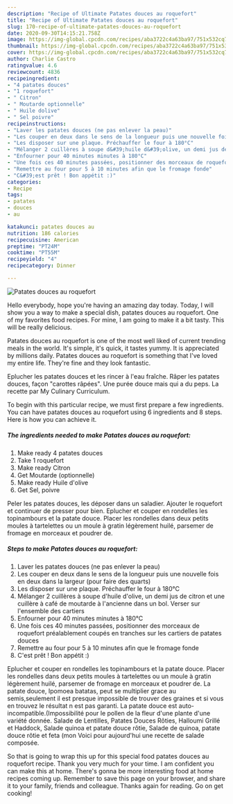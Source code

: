 ```yaml
---
description: "Recipe of Ultimate Patates douces au roquefort"
title: "Recipe of Ultimate Patates douces au roquefort"
slug: 170-recipe-of-ultimate-patates-douces-au-roquefort
date: 2020-09-30T14:15:21.758Z
image: https://img-global.cpcdn.com/recipes/aba3722c4a63ba97/751x532cq70/patates-douces-au-roquefort-photo-principale-de-la-recette.jpg
thumbnail: https://img-global.cpcdn.com/recipes/aba3722c4a63ba97/751x532cq70/patates-douces-au-roquefort-photo-principale-de-la-recette.jpg
cover: https://img-global.cpcdn.com/recipes/aba3722c4a63ba97/751x532cq70/patates-douces-au-roquefort-photo-principale-de-la-recette.jpg
author: Charlie Castro
ratingvalue: 4.6
reviewcount: 4836
recipeingredient:
- "4 patates douces"
- "1 roquefort"
- " Citron"
- " Moutarde optionnelle"
- " Huile dolive"
- " Sel poivre"
recipeinstructions:
- "Laver les patates douces (ne pas enlever la peau)"
- "Les couper en deux dans le sens de la longueur puis une nouvelle fois en deux dans la largeur (pour faire des quarts)"
- "Les disposer sur une plaque. Préchauffer le four à 180°C"
- "Mélanger 2 cuillères à soupe d&#39;huile d&#39;olive, un demi jus de citron et une cuillère à café de moutarde à l&#39;ancienne dans un bol. Verser sur l&#39;ensemble des cartiers"
- "Enfourner pour 40 minutes minutes à 180°C"
- "Une fois ces 40 minutes passées, positionner des morceaux de roquefort préalablement coupés en tranches sur les cartiers de patates douces"
- "Remettre au four pour 5 à 10 minutes afin que le fromage fonde"
- "C&#39;est prêt ! Bon appétit :)"
categories:
- Recipe
tags:
- patates
- douces
- au

katakunci: patates douces au 
nutrition: 186 calories
recipecuisine: American
preptime: "PT24M"
cooktime: "PT55M"
recipeyield: "4"
recipecategory: Dinner

---
```



![Patates douces au roquefort](https://img-global.cpcdn.com/recipes/aba3722c4a63ba97/751x532cq70/patates-douces-au-roquefort-photo-principale-de-la-recette.jpg)

Hello everybody, hope you're having an amazing day today. Today, I will show you a way to make a special dish, patates douces au roquefort. One of my favorites food recipes. For mine, I am going to make it a bit tasty. This will be really delicious.

Patates douces au roquefort is one of the most well liked of current trending meals in the world. It's simple, it's quick, it tastes yummy. It is appreciated by millions daily. Patates douces au roquefort is something that I've loved my entire life. They're fine and they look fantastic.

Eplucher les patates douces et les rincer à l&#39;eau fraîche. Râper les patates douces, façon &#34;carottes râpées&#34;. Une purée douce mais qui a du peps. La recette par My Culinary Curriculum.


To begin with this particular recipe, we must first prepare a few ingredients. You can have patates douces au roquefort using 6 ingredients and 8 steps. Here is how you can achieve it.

<!--inarticleads1-->

##### The ingredients needed to make Patates douces au roquefort:

1. Make ready 4 patates douces
1. Take 1 roquefort
1. Make ready  Citron
1. Get  Moutarde (optionnelle)
1. Make ready  Huile d&#39;olive
1. Get  Sel, poivre


Peler les patates douces, les déposer dans un saladier. Ajouter le roquefort et continuer de presser pour bien. Eplucher et couper en rondelles les topinambours et la patate douce. Placer les rondelles dans deux petits moules à tartelettes ou un moule à gratin légèrement huilé, parsemer de fromage en morceaux et poudrer de. 

<!--inarticleads2-->

##### Steps to make Patates douces au roquefort:

1. Laver les patates douces (ne pas enlever la peau)
1. Les couper en deux dans le sens de la longueur puis une nouvelle fois en deux dans la largeur (pour faire des quarts)
1. Les disposer sur une plaque. Préchauffer le four à 180°C
1. Mélanger 2 cuillères à soupe d&#39;huile d&#39;olive, un demi jus de citron et une cuillère à café de moutarde à l&#39;ancienne dans un bol. Verser sur l&#39;ensemble des cartiers
1. Enfourner pour 40 minutes minutes à 180°C
1. Une fois ces 40 minutes passées, positionner des morceaux de roquefort préalablement coupés en tranches sur les cartiers de patates douces
1. Remettre au four pour 5 à 10 minutes afin que le fromage fonde
1. C&#39;est prêt ! Bon appétit :)


Eplucher et couper en rondelles les topinambours et la patate douce. Placer les rondelles dans deux petits moules à tartelettes ou un moule à gratin légèrement huilé, parsemer de fromage en morceaux et poudrer de. La patate douce, Ipomoea batatas, peut se multiplier grace au semis,seulement il est presque impossible de trouver des graines et si vous en trouvez le résultat n est pas garanti. La patate douce est auto-incompatible.(Impossibilité pour le pollen de la fleur d&#39;une plante d&#39;une variété donnée. Salade de Lentilles, Patates Douces Rôties, Halloumi Grillé et Haddock, Salade quinoa et patate douce rôtie, Salade de quinoa, patate douce rôtie et feta (mon Voici pour aujourd&#39;hui une recette de salade composée. 

So that is going to wrap this up for this special food patates douces au roquefort recipe. Thank you very much for your time. I am confident you can make this at home. There's gonna be more interesting food at home recipes coming up. Remember to save this page on your browser, and share it to your family, friends and colleague. Thanks again for reading. Go on get cooking!

